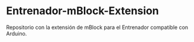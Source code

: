 # Entrenador-mBlock-Extension
Repositorio con la extensión de mBlock para el Entrenador compatible con Arduino.
